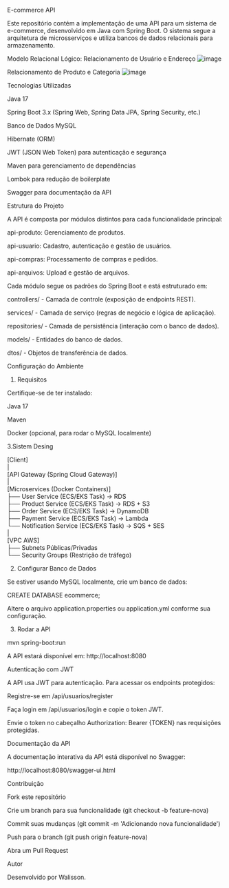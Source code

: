 E-commerce API

Este repositório contém a implementação de uma API para um sistema de e-commerce, desenvolvido em Java com Spring Boot. O sistema segue a arquitetura de microsserviços e utiliza bancos de dados relacionais para armazenamento.

Modelo Relacional Lógico:
Relacionamento de Usuário e Endereço
![image](https://github.com/user-attachments/assets/41f0b5b5-78fe-47b5-988e-47210f2a412b)

Relacionamento de Produto e Categoria
![image](https://github.com/user-attachments/assets/56427894-65a1-4431-ac91-45a5f301ce3a)


Tecnologias Utilizadas

Java 17

Spring Boot 3.x (Spring Web, Spring Data JPA, Spring Security, etc.)

Banco de Dados MySQL

Hibernate (ORM)

JWT (JSON Web Token) para autenticação e segurança

Maven para gerenciamento de dependências

Lombok para redução de boilerplate

Swagger para documentação da API

Estrutura do Projeto

A API é composta por módulos distintos para cada funcionalidade principal:

api-produto: Gerenciamento de produtos.

api-usuario: Cadastro, autenticação e gestão de usuários.

api-compras: Processamento de compras e pedidos.

api-arquivos: Upload e gestão de arquivos.

Cada módulo segue os padrões do Spring Boot e está estruturado em:

controllers/ - Camada de controle (exposição de endpoints REST).

services/ - Camada de serviço (regras de negócio e lógica de aplicação).

repositories/ - Camada de persistência (interação com o banco de dados).

models/ - Entidades do banco de dados.

dtos/ - Objetos de transferência de dados.

Configuração do Ambiente

1. Requisitos

Certifique-se de ter instalado:

Java 17

Maven

Docker (opcional, para rodar o MySQL localmente)

3.Sistem Desing

[Client]  
   |  
[API Gateway (Spring Cloud Gateway)]  
   |  
[Microservices (Docker Containers)]  
   ├── User Service (ECS/EKS Task) → RDS  
   ├── Product Service (ECS/EKS Task) → RDS + S3  
   ├── Order Service (ECS/EKS Task) → DynamoDB  
   ├── Payment Service (ECS/EKS Task) → Lambda  
   └── Notification Service (ECS/EKS Task) → SQS + SES  
   |  
[VPC AWS]  
   ├── Subnets Públicas/Privadas  
   └── Security Groups (Restrição de tráfego)  

2. Configurar Banco de Dados

Se estiver usando MySQL localmente, crie um banco de dados:

CREATE DATABASE ecommerce;

Altere o arquivo application.properties ou application.yml conforme sua configuração.

3. Rodar a API

mvn spring-boot:run

A API estará disponível em: http://localhost:8080

Autenticação com JWT

A API usa JWT para autenticação. Para acessar os endpoints protegidos:

Registre-se em /api/usuarios/register

Faça login em /api/usuarios/login e copie o token JWT.

Envie o token no cabeçalho Authorization: Bearer {TOKEN} nas requisições protegidas.

Documentação da API

A documentação interativa da API está disponível no Swagger:

http://localhost:8080/swagger-ui.html

Contribuição

Fork este repositório

Crie um branch para sua funcionalidade (git checkout -b feature-nova)

Commit suas mudanças (git commit -m 'Adicionando nova funcionalidade')

Push para o branch (git push origin feature-nova)

Abra um Pull Request

Autor

Desenvolvido por Walisson.
